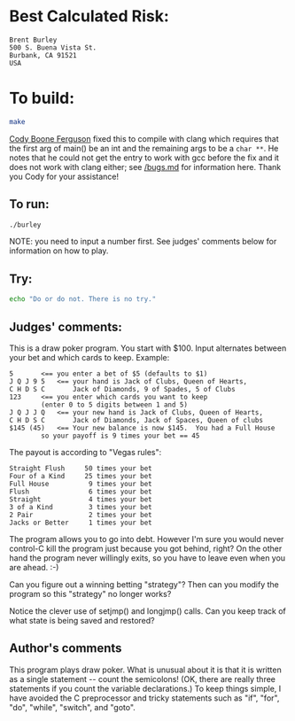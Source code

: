 # Best Calculated Risk:

    Brent Burley
    500 S. Buena Vista St.
    Burbank, CA 91521
    USA

# To build:

```sh
make
```

[Cody Boone Ferguson](/winners.html#Cody_Boone_Ferguson) fixed this to compile with
clang which requires that the first arg of main() be an int and the remaining
args to be a `char **`. He notes that he could not get the entry to work with
gcc before the fix and it does not work with clang either; see
[/bugs.md](/bugs.md) for information here. Thank you Cody for your assistance!



## To run:

```sh
./burley
```

NOTE: you need to input a number first. See judges' comments below for
information on how to play.


## Try:

```sh
echo "Do or do not. There is no try."
```

## Judges' comments:

This is a draw poker program.  You start with $100.  Input alternates
between your bet and which cards to keep.  Example:

    5		<== you enter a bet of $5 (defaults to $1)
    J Q J 9 5	<== your hand is Jack of Clubs, Queen of Hearts,
    C H D S C	    Jack of Diamonds, 9 of Spades, 5 of Clubs
    123		<== you enter which cards you want to keep
			(enter 0 to 5 digits between 1 and 5)
    J Q J J Q	<== your new hand is Jack of Clubs, Queen of Hearts,
    C H D S C	    Jack of Diamonds, Jack of Spaces, Queen of clubs
    $145 (45)	<== Your new balance is now $145.  You had a Full House
			so your payoff is 9 times your bet == 45

The payout is according to "Vegas rules":

    Straight Flush     50 times your bet
    Four of a Kind     25 times your bet
    Full House          9 times your bet
    Flush               6 times your bet
    Straight            4 times your bet
    3 of a Kind         3 times your bet
    2 Pair              2 times your bet
    Jacks or Better     1 times your bet

The program allows you to go into debt.  However I'm sure you would
never control-C kill the program just because you got behind, right?
On the other hand the program never willingly exits, so you have
to leave even when you are ahead.  :-)

Can you figure out a winning betting "strategy"?  Then can you modify
the program so this "strategy" no longer works?

Notice the clever use of setjmp() and longjmp() calls.  Can you keep
track of what state is being saved and restored?

## Author's comments

This program plays draw poker.  What is unusual about it is that it
is written as a single statement -- count the semicolons!  (OK, there
are really three statements if you count the variable declarations.)  To
keep things simple, I have avoided the C preprocessor and tricky
statements such as "if", "for", "do", "while", "switch", and "goto".

